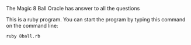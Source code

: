 The Magic 8 Ball Oracle has answer to all the questions

This is a ruby program.
You can start the program by typing this command on the command line:

`ruby 8ball.rb`
